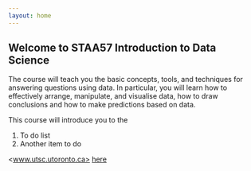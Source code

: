 ```yaml
---
layout: home
---
```



## Welcome to STAA57 Introduction to Data Science

The course will teach you the basic concepts, tools, and techniques for answering questions using data. In particular, you will learn how to effectively arrange, manipulate, and visualise data, how to draw conclusions and how to make predictions based on data. 


This course will introduce you to the 
1. To do list
2. Another item to do

<www.utsc.utoronto.ca>
[here](www.rstudio.com)
